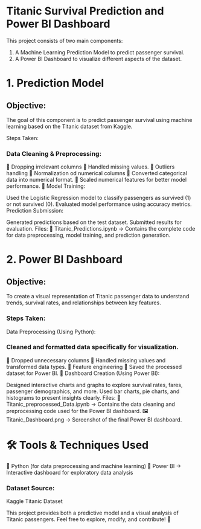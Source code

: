 # Titanic Survival Prediction and Power BI Dashboard
This project consists of two main components:

1. A Machine Learning Prediction Model to predict passenger survival.
2. A Power BI Dashboard to visualize different aspects of the dataset.

# 1. Prediction Model

## Objective:
The goal of this component is to predict passenger survival using machine learning based on the Titanic dataset from Kaggle.

Steps Taken:
### Data Cleaning & Preprocessing:

📌 Dropping irrelevant columns
📌 Handled missing values.
📌 Outliers handling
📌 Normalization od numerical columns
📌 Converted categorical data into numerical format.
📌 Scaled numerical features for better model performance.
📌 Model Training:

Used the Logistic Regression model to classify passengers as survived (1) or not survived (0).
Evaluated model performance using accuracy metrics.
Prediction Submission:

Generated predictions based on the test dataset.
Submitted results for evaluation.
Files:
📄 Titanic_Predictions.ipynb → Contains the complete code for data preprocessing, model training, and prediction generation.

# 2. Power BI Dashboard
## Objective:
To create a visual representation of Titanic passenger data to understand trends, survival rates, and relationships between key features.

### Steps Taken:
Data Preprocessing (Using Python):

### Cleaned and formatted data specifically for visualization.
📌 Dropped unnecessary columns
📌 Handled missing values and transformed data types.
📌 Feature engineering
📌 Saved the processed dataset for Power BI.
📌 Dashboard Creation (Using Power BI):

Designed interactive charts and graphs to explore survival rates, fares, passenger demographics, and more.
Used bar charts, pie charts, and histograms to present insights clearly.
Files:
📄 Titanic_preprocessed_Data.ipynb → Contains the data cleaning and preprocessing code used for the Power BI dashboard.
🖼️ Titanic_Dashboard.png → Screenshot of the final Power BI dashboard.

# 🛠 Tools & Techniques Used

🔸 Python (for data preprocessing and machine learning)
🔸 Power BI → Interactive dashboard for exploratory data analysis

### Dataset Source:
Kaggle Titanic Dataset

This project provides both a predictive model and a visual analysis of Titanic passengers. Feel free to explore, modify, and contribute! 🚢

